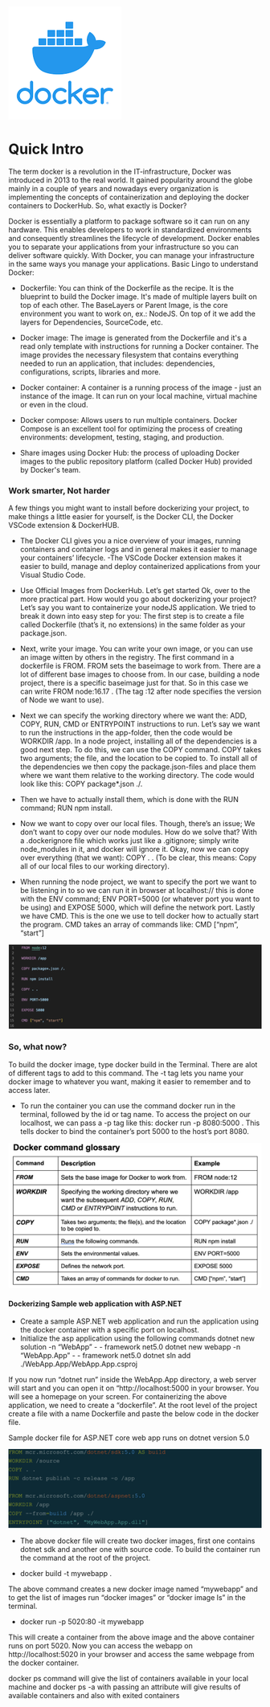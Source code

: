  ![image of preview](./docker.png?raw=true "Hero preview image")

# Quick Intro
The term docker is a revolution in the IT-infrastructure, Docker was introduced in 2013 to the real world. It gained popularity around the globe mainly in a couple of years and nowadays every organization is implementing the concepts of containerization and deploying the docker containers to DockerHub.
So, what exactly is Docker?

Docker is essentially a platform to package software so it can run on any hardware. This enables developers to work in standardized environments and consequently streamlines the lifecycle of development. Docker enables you to separate your applications from your infrastructure so you can deliver software quickly. With Docker, you can manage your infrastructure in the same ways you manage your applications.
Basic Lingo to understand Docker:

* Dockerfile: You can think of the Dockerfile as the recipe. It is the blueprint to build the Docker image. It's made of multiple layers built on top of each other. The BaseLayers or Parent Image, is the core environment you want to work on, ex.: NodeJS. On top of it we add the layers for Dependencies, SourceCode, etc.

* Docker image: The image is generated from the Dockerfile and it's a read only template with instructions for running a Docker container. The image provides the necessary filesystem that contains everything needed to run an application, that includes: dependencies, configurations, scripts, libraries and more. 

* Docker container: A container is a running process of the image - just an instance of the image. It can run on your local machine, virtual machine or even in the cloud. 

* Docker compose: Allows users to run multiple containers. Docker Compose is an excellent tool for optimizing the process of creating environments: development, testing, staging, and production. 

* Share images using Docker Hub: the process of uploading Docker images to the public repository platform (called Docker Hub) provided by Docker's team. 

### Work smarter, Not harder
A few things you might want to install before dockerizing your project, to make things a little easier for yourself, is the Docker CLI, the Docker VSCode extension & DockerHUB. 

- The Docker CLI gives you a nice overview of your images, running containers and container logs and in general makes it easier to manage your containers’ lifecycle. 
-The VSCode Docker extension makes it easier to build, manage and deploy containerized applications from your Visual Studio Code.

- Use Official Images from DockerHub.
Let’s get started
Ok, over to the more practical part. How would you go about dockerizing your project? Let’s say you want to containerize your nodeJS application. We tried to break it down into easy step for you:
The first step is to create a file called Dockerfile (that’s it, no extensions) in the same folder as your package.json. 

- Next, write your image. You can write your own image, or you can use an image witten by others in the registry.
The first command in a dockerfile is FROM. FROM sets the baseimage to work from. There are a lot of different base images to choose from. In our case, building a node project, there is a specific baseimage just for that. So in this case we can write FROM node:16.17 . (The tag :12 after node specifies the version of Node we want to use). 

- Next we can specify the working directory where we want the: ADD, COPY, RUN, CMD or ENTRYPOINT instructions to run. Let’s say we want to run the instructions in the app-folder, then the code would be WORKDIR /app.
In a node project, installing all of the dependencies is a good next step. To do this, we can use the COPY command. COPY takes two arguments; the file, and the location to be copied to. To install all of the dependencies we then copy the package.json-files and place them where we want them relative to the working directory. The code would look like this: COPY package*.json ./. 

- Then we have to actually install them, which is done with the RUN command; RUN npm install. 

- Now we want to copy over our local files. Though, there’s an issue; We don’t want to copy over our node modules. How do we solve that? 
With a .dockerignore file which works just like a .gitignore; simply write node_modules in it, and docker will ignore it. 
Okay, now we can copy over everything (that we want): COPY . . 
(To be clear, this means: Copy all of our local files to our working directory). 

- When running the node project, we want to specify the port we want to be listening in to so we can run it in browser at localhost:// 
this is done with the ENV command; ENV PORT=5000 (or whatever port you want to be using) and EXPOSE 5000, which will define the network port. 
Lastly we have CMD. This is the one we use to tell docker how to actually start the program. CMD takes an array of commands like: CMD [“npm”, “start”]

![image of preview](./pic1.png?raw=true "Hero preview image")

### So, what now?
To build the docker image, type docker build in the Terminal. There are alot of different tags to add to this command. The -t tag lets you name your docker image to whatever you want, making it easier to remember and to access later. 

- To run the container you can use the command docker run in the terminal, followed by the id or tag name. To access the project on our localhost, we can pass a -p tag like this: docker run -p 8080:5000 . This tells docker to bind the container’s port 5000 to the host’s port 8080. 

![image of preview](./pic2.png?raw=true "Hero preview image")


#### Dockerizing Sample web application with ASP.NET
- Create a sample  ASP.NET web application and run the application using the docker container with a specific port on localhost.
- Initialize the asp application using the following commands
 dotnet new solution -n “WebApp” - - framework net5.0
 dotnet new  webapp -n “WebApp.App” - - framework net5.0
 dotnet sln add ./WebApp.App/WebApp.App.csproj
 
If you now run “dotnet run” inside the WebApp.App directory, a web server will start and you can open it on “http://localhost:5000 in your browser. You will see a homepage on your screen.
For containerizing the above application, we need to create a “dockerfile”. At the root level of the project create a file with a name Dockerfile and paste the below code in the docker file.

Sample docker file for ASP.NET core web app runs on dotnet version 5.0

![image of preview](./pic3.png?raw=true "Hero preview image")

- The above docker file will create two docker images, first one contains dotnet sdk and another one with source code. To build the container run the command at the root of the project.

- docker build -t mywebapp .

The above command creates a new docker image named “mywebapp” and to get the list of images run “docker images” or  “docker image ls” in the terminal.

- docker run -p 5020:80 -it mywebapp


This will create a container from the above image and the above container runs on port 5020. Now you can access the webapp on http://localhost:5020 in your browser and access the same webpage from the docker container.

docker ps command will give the list of containers available in your local machine and docker ps -a with passing an attribute will give results of available containers and also with exited containers
